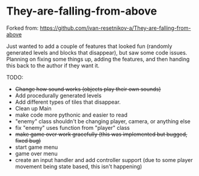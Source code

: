 # They-are-falling-from-above


Forked from: https://github.com/ivan-resetnikov-a/They-are-falling-from-above

Just wanted to add a couple of features that looked fun (randomly generated levels and blocks that disappear), but saw some code issues. 
Planning on fixing some things up, adding the features, and then handing this back to the author if they want it. 

TODO:
  * ~~Change how sound works (objects play their own sounds)~~
  * Add procedurally generated levels
  * Add different types of tiles that disappear.
  * Clean up Main
  * make code more pythonic and easier to read
  * "enemy" class shouldn't be changing player, camera, or anything else
  * fix "enemy" uses function from "player" class
  * ~~make game over work gracefully (this was implemented but bugged, fixed bug)~~
  * start game menu
  * game over menu 
  * create an input handler and add controller support (due to some player movement being state based, this isn't happening)